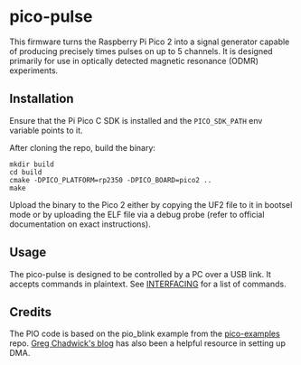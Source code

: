 # pico-pulse

This firmware turns the Raspberry Pi Pico 2 into a signal generator capable of producing precisely times pulses on up to 5 channels.
It is designed primarily for use in optically detected magnetic resonance (ODMR) experiments.

## Installation

Ensure that the Pi Pico C SDK is installed and the `PICO_SDK_PATH` env variable points to it.

After cloning the repo, build the binary:
```
mkdir build
cd build
cmake -DPICO_PLATFORM=rp2350 -DPICO_BOARD=pico2 ..
make
```

Upload the binary to the Pico 2 either by copying the UF2 file to it in bootsel mode or by uploading the ELF file via a debug probe
(refer to official documentation on exact instructions).

## Usage

The pico-pulse is designed to be controlled by a PC over a USB link. It accepts commands in plaintext.
See [INTERFACING](INTERFACING.md) for a list of commands.

## Credits
The PIO code is based on the pio_blink example from the [pico-examples](https://github.com/raspberrypi/pico-examples) repo.
[Greg Chadwick's blog](https://gregchadwick.co.uk/blog/playing-with-the-pico-pt4/) has also been a helpful resource in setting up DMA.
